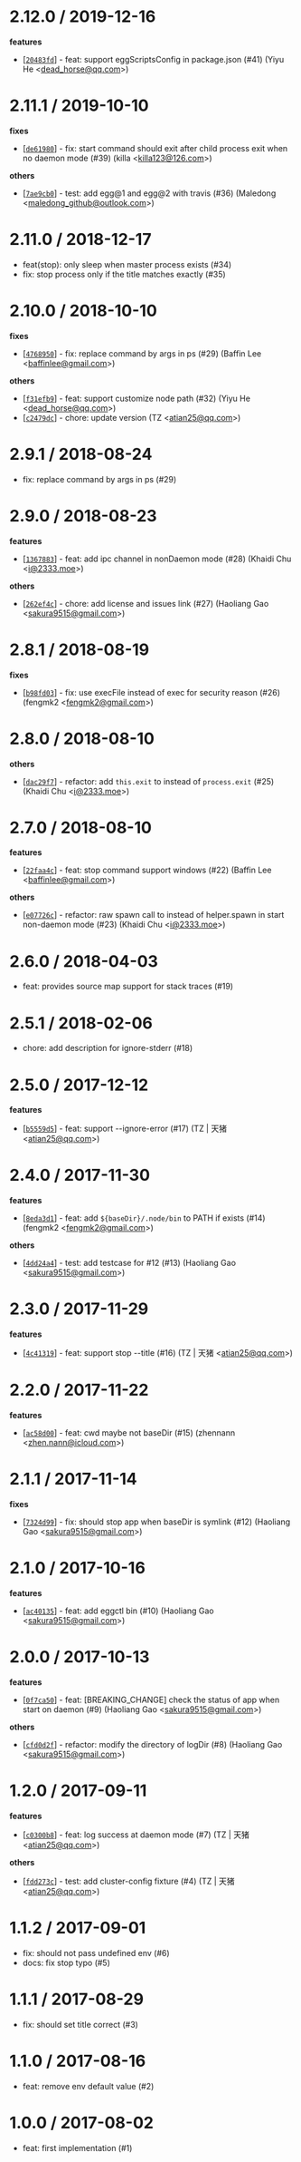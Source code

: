 
2.12.0 / 2019-12-16
==================

**features**
  * [[`20483fd`](http://github.com/eggjs/egg-scripts/commit/20483fd56ce51238431fb095ede1c768a99470f2)] - feat: support eggScriptsConfig in package.json (#41) (Yiyu He <<dead_horse@qq.com>>)

2.11.1 / 2019-10-10
==================

**fixes**
  * [[`de61980`](http://github.com/eggjs/egg-scripts/commit/de61980f772c8a24010d3f078658f8c55b072067)] - fix: start command should exit after child process exit when no daemon mode (#39) (killa <<killa123@126.com>>)

**others**
  * [[`7ae9cb0`](http://github.com/eggjs/egg-scripts/commit/7ae9cb054cb91ea7ac1e615e1e3a7fcdaba5f980)] - test: add egg@1 and egg@2 with travis (#36) (Maledong <<maledong_github@outlook.com>>)

2.11.0 / 2018-12-17
===================

  * feat(stop): only sleep when master process exists (#34)
  * fix: stop process only if the title matches exactly (#35)

2.10.0 / 2018-10-10
==================

**fixes**
  * [[`4768950`](http://github.com/eggjs/egg-scripts/commit/4768950d29398031fd6ae129a981c60e308bff0a)] - fix: replace command by args in ps (#29) (Baffin Lee <<baffinlee@gmail.com>>)

**others**
  * [[`f31efb9`](http://github.com/eggjs/egg-scripts/commit/f31efb9133c5edc6176371ca725198f1b43b9aab)] -  feat: support customize node path (#32) (Yiyu He <<dead_horse@qq.com>>)
  * [[`c2479dc`](http://github.com/eggjs/egg-scripts/commit/c2479dc6416386b654fc6e918a4dbd575cc0639e)] - chore: update version (TZ <<atian25@qq.com>>)

2.9.1 / 2018-08-24
==================

  * fix: replace command by args in ps (#29)

2.9.0 / 2018-08-23
==================

**features**
  * [[`1367883`](http://github.com/eggjs/egg-scripts/commit/1367883804e5ab1ece88831ea4d1a934ee757f81)] - feat: add ipc channel in nonDaemon mode (#28) (Khaidi Chu <<i@2333.moe>>)

**others**
  * [[`262ef4c`](http://github.com/eggjs/egg-scripts/commit/262ef4c97179dbf6f8de2eb0547eef4cbc56bf92)] - chore: add license and issues link (#27) (Haoliang Gao <<sakura9515@gmail.com>>)

2.8.1 / 2018-08-19
==================

**fixes**
  * [[`b98fd03`](http://github.com/eggjs/egg-scripts/commit/b98fd03d1e3aaed68004b881f0b3d42fe47341dd)] - fix: use execFile instead of exec for security reason (#26) (fengmk2 <<fengmk2@gmail.com>>)

2.8.0 / 2018-08-10
==================

**others**
  * [[`dac29f7`](http://github.com/eggjs/egg-scripts/commit/dac29f73ed2dfc18edc2e8743ffd509af8ab0f4a)] - refactor: add `this.exit` to instead of `process.exit` (#25) (Khaidi Chu <<i@2333.moe>>)

2.7.0 / 2018-08-10
==================

**features**
  * [[`22faa4c`](http://github.com/eggjs/egg-scripts/commit/22faa4cfbb84cc5bc819d981dce962d8f95f8357)] - feat: stop command support windows (#22) (Baffin Lee <<baffinlee@gmail.com>>)

**others**
  * [[`e07726c`](http://github.com/eggjs/egg-scripts/commit/e07726c176a89dd63482b588868fd1feaab1fba6)] - refactor: raw spawn call to instead of helper.spawn in start non-daemon mode (#23) (Khaidi Chu <<i@2333.moe>>)

2.6.0 / 2018-04-03
==================

  * feat: provides source map support for stack traces (#19)

2.5.1 / 2018-02-06
==================

  * chore: add description for ignore-stderr (#18)

2.5.0 / 2017-12-12
==================

**features**
  * [[`b5559d5`](http://github.com/eggjs/egg-scripts/commit/b5559d54228543b5422047e6f056829df11f8c87)] - feat: support --ignore-error (#17) (TZ | 天猪 <<atian25@qq.com>>)

2.4.0 / 2017-11-30
==================

**features**
  * [[`8eda3d1`](https://github.com/eggjs/egg-scripts/commit/8eda3d10cfea5757f220fd82b562fd5fef433440)] - feat: add `${baseDir}/.node/bin` to PATH if exists (#14) (fengmk2 <<fengmk2@gmail.com>>)

**others**
  * [[`4dd24a4`](https://github.com/eggjs/egg-scripts/commit/4dd24a45d92b2c2a8e1e450e0f13ba4143550ca9)] - test: add testcase for #12 (#13) (Haoliang Gao <<sakura9515@gmail.com>>)

2.3.0 / 2017-11-29
==================

**features**
  * [[`4c41319`](http://github.com/eggjs/egg-scripts/commit/4c41319f9e309402b2ccb5c7afd5a6d3cda2453f)] - feat: support stop --title (#16) (TZ | 天猪 <<atian25@qq.com>>)

2.2.0 / 2017-11-22
==================

**features**
  * [[`ac58d00`](http://github.com/eggjs/egg-scripts/commit/ac58d00a974fdfff6b5c722743e4b32174963c52)] - feat: cwd maybe not baseDir (#15) (zhennann <<zhen.nann@icloud.com>>)

2.1.1 / 2017-11-14
==================

**fixes**
  * [[`7324d99`](http://github.com/eggjs/egg-scripts/commit/7324d99b504cac5fef7dbf280f7d9e6243c16bb7)] - fix: should stop app when baseDir is symlink (#12) (Haoliang Gao <<sakura9515@gmail.com>>)

2.1.0 / 2017-10-16
==================

**features**
  * [[`ac40135`](http://github.com/eggjs/egg-scripts/commit/ac40135d5b9a3200ea1bdfdb19d0f7e12d0c511a)] - feat: add eggctl bin (#10) (Haoliang Gao <<sakura9515@gmail.com>>)

2.0.0 / 2017-10-13
==================

**features**
  * [[`0f7ca50`](http://github.com/eggjs/egg-scripts/commit/0f7ca502999c06a9cb05d8e5617f6045704511df)] - feat: [BREAKING_CHANGE] check the status of app when start on daemon (#9) (Haoliang Gao <<sakura9515@gmail.com>>)

**others**
  * [[`cfd0d2f`](http://github.com/eggjs/egg-scripts/commit/cfd0d2f67845fffb9d5974514b65e43b22ed8040)] - refactor: modify the directory of logDir (#8) (Haoliang Gao <<sakura9515@gmail.com>>)

1.2.0 / 2017-09-11
==================

**features**
  * [[`c0300b8`](http://github.com/eggjs/egg-scripts/commit/c0300b8c657fe4f75ca388061f6cb3de9864a743)] - feat: log success at daemon mode (#7) (TZ | 天猪 <<atian25@qq.com>>)

**others**
  * [[`fdd273c`](http://github.com/eggjs/egg-scripts/commit/fdd273c2d6f15d104288fef4d699627a7cf701d9)] - test: add cluster-config fixture (#4) (TZ | 天猪 <<atian25@qq.com>>)

1.1.2 / 2017-09-01
==================

  * fix: should not pass undefined env (#6)
  * docs: fix stop typo (#5)

1.1.1 / 2017-08-29
==================

  * fix: should set title correct (#3)

1.1.0 / 2017-08-16
==================

  * feat: remove env default value (#2)

1.0.0 / 2017-08-02
==================

  * feat: first implementation (#1)
